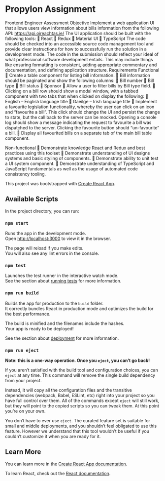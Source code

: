 # Propylon Assignment

Frontend Engineer Assessment
Objective
Implement a web application UI that allows users view information about bills information from
the following API:
https://api.oireachtas.ie/
The UI application should be built with the following tools:
 React
 Redux
 Material UI
 TypeScript
The code should be checked into an accessible source code management tool and provide clear
instructions for how to successfully run the solution in a development mode.
The code in the submission should reflect your ideal of what professional software development
entails. This may include things like ensuring formatting is consistent, adding appropriate
commentary and documentation, and defining application structure.
Requirements
Functional
 Create a table component for listing bill information.
 Bill information should be paginated and show the following columns:
 Bill number
 Bill type
 Bill status
 Sponsor
 Allow a user to filter bills by Bill type field.
 Clicking on a bill row should show a modal window, with a tabbed component with two
tabs that when clicked on display the following:
 English – English language title
 Gaeilge – Irish language title
 Implement a favourite legislation functionality, whereby the user can click on an icon and
“favourite a bill”. This click should change the UI and persist the change to state, but the
call back to the server can be mocked. Opening a console log should show a message
indicating the request to favourite a bill was dispatched to the server. Clicking the
favourite button should “un-favourite” a bill.
 Display all favourited bills on a separate tab of the main bill table component.

Non-functional
 Demonstrate knowledge React and Redux and best practices using this toolset
 Demonstrate understanding of UI designs systems and basic styling of components.
 Demonstrate ability to unit test a UI system component.
 Demonstrate understanding of TypeScript and JavaScript fundamentals as well as the
usage of automated code consistency tooling.

This project was bootstrapped with [Create React App](https://github.com/facebook/create-react-app).

## Available Scripts

In the project directory, you can run:

### `npm start`

Runs the app in the development mode.\
Open [http://localhost:3000](http://localhost:3000) to view it in the browser.

The page will reload if you make edits.\
You will also see any lint errors in the console.

### `npm test`

Launches the test runner in the interactive watch mode.\
See the section about [running tests](https://facebook.github.io/create-react-app/docs/running-tests) for more information.

### `npm run build`

Builds the app for production to the `build` folder.\
It correctly bundles React in production mode and optimizes the build for the best performance.

The build is minified and the filenames include the hashes.\
Your app is ready to be deployed!

See the section about [deployment](https://facebook.github.io/create-react-app/docs/deployment) for more information.

### `npm run eject`

**Note: this is a one-way operation. Once you `eject`, you can’t go back!**

If you aren’t satisfied with the build tool and configuration choices, you can `eject` at any time. This command will remove the single build dependency from your project.

Instead, it will copy all the configuration files and the transitive dependencies (webpack, Babel, ESLint, etc) right into your project so you have full control over them. All of the commands except `eject` will still work, but they will point to the copied scripts so you can tweak them. At this point you’re on your own.

You don’t have to ever use `eject`. The curated feature set is suitable for small and middle deployments, and you shouldn’t feel obligated to use this feature. However we understand that this tool wouldn’t be useful if you couldn’t customize it when you are ready for it.

## Learn More

You can learn more in the [Create React App documentation](https://facebook.github.io/create-react-app/docs/getting-started).

To learn React, check out the [React documentation](https://reactjs.org/).
